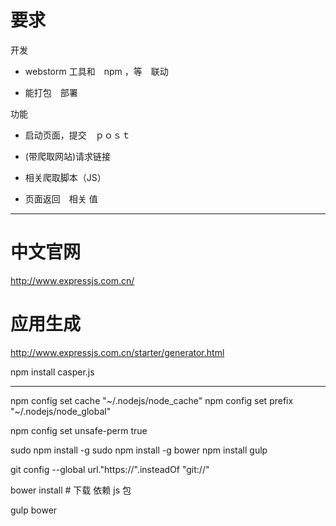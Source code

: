 
# 要求 

开发　

* webstorm 工具和　npm ，等　联动

* 能打包　部署　

功能

* 启动页面，提交　ｐｏｓｔ　

* (带爬取网站)请求链接

* 相关爬取脚本（JS）

* 页面返回　相关 值

-------------------------------------------

# 中文官网

http://www.expressjs.com.cn/ 

# 应用生成

http://www.expressjs.com.cn/starter/generator.html 


npm install casper.js


--------------------------

npm config set cache "~/.nodejs/node_cache"
npm config set prefix "~/.nodejs/node_global"


npm config set unsafe-perm true





sudo npm install -g
sudo npm install -g bower
npm install gulp 


git config --global url."https://".insteadOf "git://"

bower install # 下载 依赖 js 包

gulp bower 

